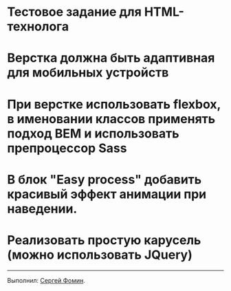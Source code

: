 # Тестовое задание для HTML-технолога

# Верстка должна быть адаптивная для мобильных устройств

# При верстке использовать flexbox, в именовании классов применять подход BEM и использовать препроцессор Sass

# В блок "Easy process" добавить красивый эффект анимации при наведении.

# Реализовать простую карусель (можно использовать JQuery)
----------

Выполнил: [Сергей Фомин](https://htmlacademy.ru//profile/id1606421).
